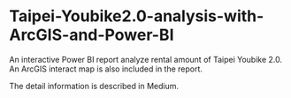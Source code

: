 # Taipei-Youbike2.0-analysis-with-ArcGIS-and-Power-BI
An interactive Power BI report analyze rental amount of Taipei Youbike 2.0.    
An ArcGIS interact map is also included in the report.    

The detail information is described in Medium.
